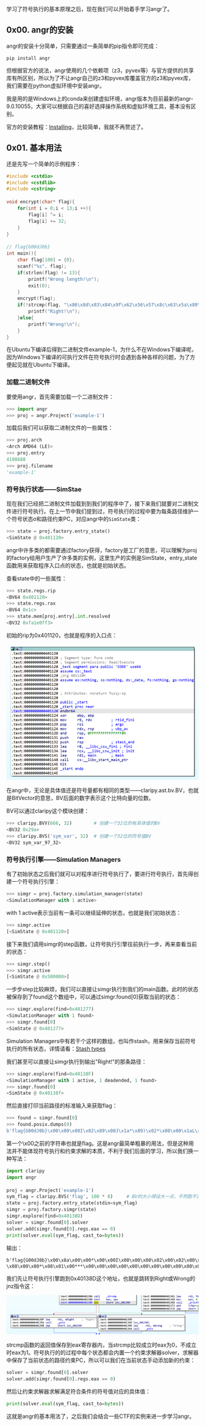学习了符号执行的基本原理之后，现在我们可以开始着手学习angr了。

## 0x00. angr的安装

angr的安装十分简单，只需要通过一条简单的pip指令即可完成：

```
pip install angr
```

但根据官方的说法，angr使用的几个依赖项（z3，pyvex等）与官方提供的共享库有所区别，所以为了不让angr自己的z3和pyvex库覆盖官方的z3和pyvex库，我们需要在python虚拟环境中安装angr。

我是用的是Windows上的conda来创建虚拟环境，angr版本为目前最新的angr-9.0.10055，大家可以根据自己的喜好选择操作系统和虚拟环境工具，基本没有区别。

官方的安装教程：[Installing](https://docs.angr.io/introductory-errata/install)，比较简单，我就不再赘述了。

## 0x01. 基本用法

还是先写一个简单的示例程序：

```c++
#include <cstdio>
#include <cstdlib>
#include <cstring>

void encrypt(char* flag){
    for(int i = 0;i < 13;i ++){
        flag[i] ^= i;
        flag[i] += 32;
    }
}

// flag{G00dJ0b}
int main(){
    char flag[100] = {0};
    scanf("%s", flag);
    if(strlen(flag) != 13){
        printf("Wrong length!\n");
        exit(0);
    }
    encrypt(flag);
    if(!strcmp(flag, "\x86\x8d\x83\x84\x9f\x62\x56\x57\x8c\x63\x5a\x89\x91")){
        printf("Right!\n");
    }else{
        printf("Wrong!\n");
    }
}
```

在Ubuntu下编译后得到二进制文件example-1，为什么不在Windows下编译呢，因为Windows下编译的可执行文件在符号执行时会遇到各种各样的问题，为了方便起见就在Ubuntu下编译。

### 加载二进制文件

要使用angr，首先需要加载一个二进制文件：

```python
>>> import angr
>>> proj = angr.Project('example-1')
```

加载后我们可以获取二进制文件的一些属性：

```python
>>> proj.arch
<Arch AMD64 (LE)>
>>> proj.entry
4198688
>>> proj.filename
'example-1'
```

### 符号执行状态——SimStae

现在我们已经把二进制文件加载到到我们的程序中了，接下来我们就要对二进制文件进行符号执行。在上一节中我们提到过，符号执行的过程中要为每条路径维护一个符号状态σ和路径约束PC，对应angr中的`SimState`类：

```python
>>> state = proj.factory.entry_state()
<SimState @ 0x401120>
```

angr中许多类的都需要通过factory获得，factory是工厂的意思，可以理解为proj的factory给用户生产了许多类的实例，这里生产的实例是SimState，entry_state函数用来获取程序入口点的状态，也就是初始状态。

查看state中的一些属性：

```python
>>> state.regs.rip
<BV64 0x401120>
>>> state.regs.rax
<BV64 0x1c>
>>> state.mem[proj.entry].int.resolved
<BV32 0xfa1e0ff3>
```

初始的rip为0x401120，也就是程序的入口点：

![image-20211002223520274](img/image-20211002223520274.png)

在angr中，无论是具体值还是符号量都有相同的类型——claripy.ast.bv.BV，也就是BitVector的意思，BV后面的数字表示这个比特向量的位数。

BV可以通过claripy这个模块创建：

```python
>>> claripy.BVV(666, 32)		# 创建一个32位的有具体值的BV
<BV32 0x29a>
>>> claripy.BVS('sym_var', 32)	# 创建一个32位的符号值BV
<BV32 sym_var_97_32>
```

### 符号执行引擎——Simulation Managers

有了初始状态之后我们就可以对程序进行符号执行了，要进行符号执行，首先得创建一个符号执行引擎：

```python
>>> simgr = proj.factory.simulation_manager(state)
<SimulationManager with 1 active>
```

with 1 active表示当前有一条可以继续延伸的状态，也就是我们初始状态：

```python
>>> simgr.active
[<SimState @ 0x401120>]
```

接下来我们调用simgr的step函数，让符号执行引擎往前执行一步，再来查看当前的状态：

```python
>>> simgr.step()
>>> simgr.active
[<SimState @ 0x500000>]
```

一步步step比较麻烦，我们可以直接让simgr执行到我们的main函数。此时的状态被保存到了found这个数组中，可以通过simgr.found[0]获取当前的状态：

```python
>>> simgr.explore(find=0x401277)
<SimulationManager with 1 found>
>>> simgr.found[0]
<SimState @ 0x401277>
```

Simulation Managers中有若干个这样的数组，也叫作stash，用来保存当前符号执行的所有状态，详情请看：[Stash types](https://docs.angr.io/core-concepts/pathgroups#stash-types)

我们甚至可以直接让simgr执行到输出"Right!"的那条路径：

```python
>>> simgr.explore(find=0x40138F)
<SimulationManager with 1 active, 1 deadended, 1 found>
>>> simgr.found[0]
<SimState @ 0x40138f>
```

然后直接打印当前路径的标准输入来获取flag：

```python
>>> found = simgr.found[0]
>>> found.posix.dumps(0)
b'flag{G00dJ0b}\x00\x00\x00I\x02\x89\x00J\x1a*\x89)\x02*\x00\x00\x1aL\x00\x8a\x1a\x0e\x01\x0e\x08\x89)\x00\x89Y\x02*\x08\x00\x02\x00I\x00\x02\x01(\x00\x08\x8a\x00\x02\x00'
```

第一个\x00之前的字符串也就是flag。这是angr最简单粗暴的用法，但是这种用法并不能体现符号执行和约束求解的本质，不利于我们后面的学习，所以我们换一种写法：

```python
import claripy
import angr

proj = angr.Project('example-1')				
sym_flag = claripy.BVS('flag', 100 * 8)		# BV的大小得设大一点，不然跑不出来，原因未知
state = proj.factory.entry_state(stdin=sym_flag)
simgr = proj.factory.simgr(state)
simgr.explore(find=0x40138D)
solver = simgr.found[0].solver
solver.add(simgr.found[0].regs.eax == 0)
print(solver.eval(sym_flag, cast_to=bytes))
```

输出：

```
b'flag{G00dJ0b}\x00\x8a\x00\x00*\x00\x00I\x00\x00\x00\x02\x00\x02\x00\x01\x02\x00\x0c\x08\x00I\x8a\x19\x00J\x00\x00K\x18\x1a\x1a+\x00\x01-\x08\x00\x00*\x08\x01\x00***\x00\x00\x00\x00\x00\x00\x00\x00\x00\x00\x00\x00\x00\x00\x00\x00\x00\x00\x00\x00\x00\x00\x00\x00\x00\x00\x00\x00\x00\x00\x00\x00\x00\x00\x00\x00\x00\x00\x00\x00\x00'
```

我们先让符号执行引擎跑到0x40138D这个地址，也就是跳转到Right或Wrong的jnz指令这：

![image-20211002230150349](img/image-20211002230150349.png)

strcmp函数的返回值保存到eax寄存器内，当strcmp比较成立时eax为0，不成立时eax为1。符号执行的的过程中每个状态都会内置一个约束求解器solver，求解器中保存了当前状态的路径约束PC，所以可以我们在当前状态手动添加新的约束：

```python
solver = simgr.found[0].solver
solver.add(simgr.found[0].regs.eax == 0)
```

然后让约束求解器求解满足符合条件的符号值对应的具体值：

```python
print(solver.eval(sym_flag, cast_to=bytes))
```

这就是angr的基本用法了，之后我们会结合一些CTF的实例来进一步学习angr。

